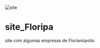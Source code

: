 ![site](https://user-images.githubusercontent.com/79775171/123189664-9ff72080-d474-11eb-8486-eb00065e98c8.png)
# site_Floripa
site com algumas empresas de Florianópolis.
